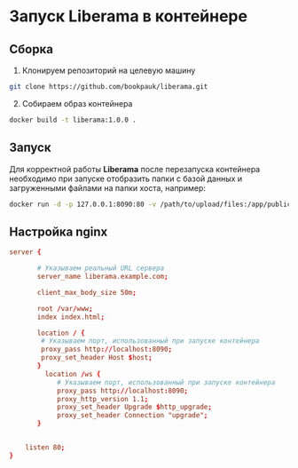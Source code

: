 # Запуск Liberama в контейнере

## Сборка

1. Клонируем репозиторий на целевую машину
```bash
git clone https://github.com/bookpauk/liberama.git
```
2. Собираем образ контейнера
```bash
docker build -t liberama:1.0.0 .
```
## Запуск
Для корректной работы **Liberama** после перезапуска контейнера необходимо при запуске отобразить папки с базой данных и загруженными файлами на папки хоста, например:
```bash
docker run -d -p 127.0.0.1:8090:80 -v /path/to/upload/files:/app/public-files -v /path/to/db:/app/db liberama:1.0.0
```
## Настройка nginx
```conf
server {

       # Указываем реальный URL сервера
       server_name liberama.example.com;

       client_max_body_size 50m;

       root /var/www;
       index index.html;

       location / {
		# Указываем порт, использованный при запуске контейнера
        proxy_pass http://localhost:8090;
		proxy_set_header Host $host;
       }
         location /ws {
            # Указываем порт, использованный при запуске контейнера
            proxy_pass http://localhost:8090;
            proxy_http_version 1.1;
            proxy_set_header Upgrade $http_upgrade;
            proxy_set_header Connection "upgrade";
       }


    listen 80;
}
```

